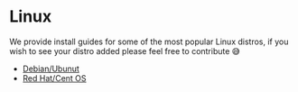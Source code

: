 # Linux

We provide install guides for some of the most popular Linux distros, if you wish to see your distro added please feel free to contribute 😅 

* [Debian/Ubunut](debian-ubuntu.md)
* [Red Hat/Cent OS](red-hat-cent-os.md)

